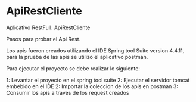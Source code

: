 # ApiRestCliente
Aplicativo RestFull: ApiRestCliente

Pasos para probar el Api Rest.

Los apis fueron creados utilizando el IDE Spring tool Suite version 4.4.11, para la prueba de las apis se utilizo el aplicativo postman.

Para ejecutar el proyecto se debe realizar lo siguiente:

1: Levantar el proyecto en el spring tool suite
2: Ejecutar el servidor tomcat embebido en el IDE 
2: Importar la coleccion de los apis en postman
3: Consumir los apis a traves de los request creados 

